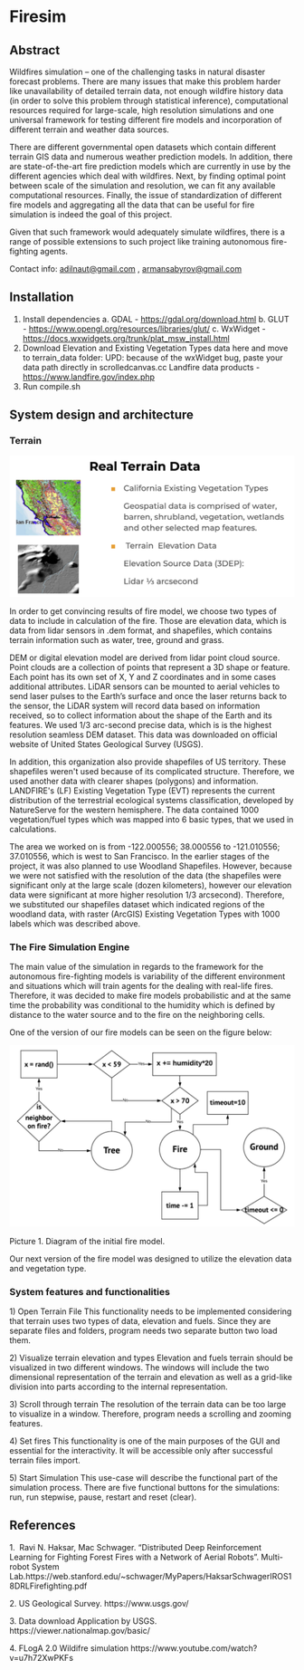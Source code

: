 # Firesim
## Abstract
<p> Wildfires simulation – one of the challenging tasks in natural disaster forecast problems. There are many issues that make this problem harder like unavailability of detailed terrain data, not enough wildfire history data (in order to solve this problem through statistical inference), computational resources required for large-scale, high resolution simulations and one universal framework for testing different fire models and incorporation of different terrain and weather data sources. </p>

<p> There are different governmental open datasets which contain different terrain GIS data and numerous weather prediction models. In addition, there are state-of-the-art fire prediction models which are currently in use by the different agencies which deal with wildfires. Next, by finding optimal point between scale of the simulation and resolution, we can fit any available computational resources. Finally, the issue of standardization of different fire models and aggregating all the data that can be useful for fire simulation is indeed the goal of this project. </p>

<p> Given that such framework would adequately simulate wildfires, there is a range of possible extensions to such project like training autonomous fire-fighting agents. </p>
  
Contact info: adilnaut@gmail.com , armansabyrov@gmail.com 
 
## Installation 
1. Install dependencies 
   a. GDAL - https://gdal.org/download.html
   b. GLUT - https://www.opengl.org/resources/libraries/glut/
   c. WxWidget - https://docs.wxwidgets.org/trunk/plat_msw_install.html
2. Download Elevation and Existing Vegetation Types data here and move to terrain_data folder:
   UPD: because of the wxWidget bug, paste your data path directly in scrolledcanvas.cc 
   Landfire data products - https://www.landfire.gov/index.php
3. Run compile.sh 
  
## System design and architecture 

### Terrain

 ![figure_2](images/Figure_2.png)

<p> In order to get convincing results of fire model, we choose two types of data to include in calculation of the fire. Those are elevation data, which is data from lidar sensors in .dem format, and shapefiles, which contains terrain information such as water, tree, ground and grass.</p>

<p> DEM or digital elevation model are derived from lidar point cloud source. Point clouds are a collection of points that represent a 3D shape or feature. Each point has its own set of X, Y and Z coordinates and in some cases additional attributes. LiDAR sensors can be mounted to aerial vehicles to send laser pulses to the Earth’s surface and once the laser returns back to the sensor, the LiDAR system will record data based on information received, so to collect information about the shape of the Earth and its features. We used 1/3 arc-second precise data, which is is the highest resolution seamless DEM dataset. This data was downloaded on official website of United States Geological Survey (USGS). </p>

<p> In addition, this organization also provide shapefiles of US territory. These shapefiles weren't used because of its complicated structure. Therefore, we used another data with clearer shapes (polygons) and information. LANDFIRE's (LF) Existing Vegetation Type (EVT) represents the current distribution of the terrestrial ecological systems classification, developed by NatureServe for the western hemisphere. The data contained 1000 vegetation/fuel types which was mapped into 6 basic types, that we used in calculations. </p>

<p> The area we worked on is from -122.000556; 38.000556 to -121.010556; 37.010556, which is west to San Francisco.
In the earlier stages of the project, it was also planned to use Woodland Shapefiles. However, because we were not satisfied with the resolution of the data (the shapefiles were significant only at the large scale (dozen kilometers), however our elevation data were significant at more higher resolution 1/3 arcsecond). Therefore, we substituted our shapefiles dataset which indicated regions of the woodland data, with raster (ArcGIS) Existing Vegetation Types with 1000 labels which was described above.</p> 

### The Fire Simulation Engine
 	
<p> The main value of the simulation in regards to the framework for the autonomous fire-fighting models is variability of the different environment and situations which will train agents for the dealing with real-life fires. Therefore, it was decided to make fire models probabilistic and at the same time the probability was conditional to the humidity which is defined by distance to the water source and to the fire on the neighboring cells. </p>
<p> One of the version of our fire models can be seen on the figure below: </p>
 
![figure_1](images/Figure_1.png)
 
Picture 1. Diagram of the initial fire model.
<p> Our next version of the fire model was designed to utilize the elevation data and vegetation type. </p>


### System features and functionalities 

<p>
1) Open Terrain File
	This functionality needs to be implemented considering that terrain uses two types of data, elevation and fuels. Since they are separate files and folders, program needs two separate button two load them. </p>

<p>
2) Visualize terrain elevation and types
	Elevation and fuels terrain should be visualized in two different windows. The windows will include the two dimensional representation of the terrain and elevation as well as a grid-like division into parts according to the internal representation. </p>
	
<p>
3) Scroll through terrain
	The resolution of the terrain data can be too large to visualize in a window. Therefore, program needs a scrolling and zooming features. </p>

<p>
4) Set fires
	This functionality is one of the main purposes of the GUI and essential for the interactivity. It will be accessible only after successful terrain files import. </p>

<p>
5) Start Simulation
	This use-case will describe the functional part of the simulation process. There are five functional buttons for the simulations: run, run stepwise, pause, restart and reset (clear). </p>
  
  
## References

<p>
1.  Ravi N. Haksar, Mac Schwager. “Distributed Deep Reinforcement Learning for Fighting Forest Fires with a Network of Aerial Robots”. Multi-robot System Lab.https://web.stanford.edu/~schwager/MyPapers/HaksarSchwagerIROS18DRLFirefighting.pdf  </p>
<p>
2. US Geological Survey. https://www.usgs.gov/ </p> 
<p>
3. Data download Application by USGS. https://viewer.nationalmap.gov/basic/ </p>
<p>
4. FLogA 2.0 Wildifre simulation https://www.youtube.com/watch?v=u7h72XwPKFs </p> 

